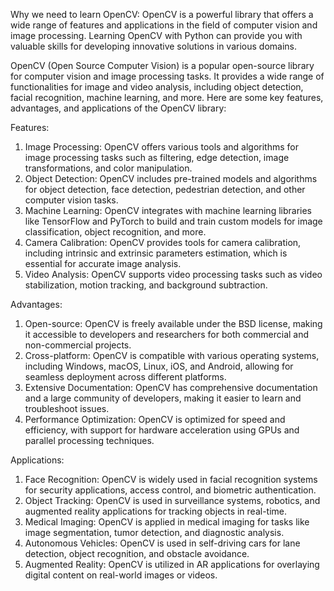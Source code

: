 Why we need to learn OpenCV: OpenCV is a powerful library that offers a wide range of features and applications in the field of computer vision and image processing. Learning OpenCV with Python can provide you with valuable skills for developing innovative solutions in various domains.

OpenCV (Open Source Computer Vision) is a popular open-source library for computer vision and image processing tasks. It provides a wide range of functionalities for image and video analysis, including object detection, facial recognition, machine learning, and more. Here are some key features, advantages, and applications of the OpenCV library:

Features:
1. Image Processing: OpenCV offers various tools and algorithms for image processing tasks such as filtering, edge detection, image transformations, and color manipulation.
2. Object Detection: OpenCV includes pre-trained models and algorithms for object detection, face detection, pedestrian detection, and other computer vision tasks.
3. Machine Learning: OpenCV integrates with machine learning libraries like TensorFlow and PyTorch to build and train custom models for image classification, object recognition, and more.
4. Camera Calibration: OpenCV provides tools for camera calibration, including intrinsic and extrinsic parameters estimation, which is essential for accurate image analysis.
5. Video Analysis: OpenCV supports video processing tasks such as video stabilization, motion tracking, and background subtraction.

Advantages:
1. Open-source: OpenCV is freely available under the BSD license, making it accessible to developers and researchers for both commercial and non-commercial projects.
2. Cross-platform: OpenCV is compatible with various operating systems, including Windows, macOS, Linux, iOS, and Android, allowing for seamless deployment across different platforms.
3. Extensive Documentation: OpenCV has comprehensive documentation and a large community of developers, making it easier to learn and troubleshoot issues.
4. Performance Optimization: OpenCV is optimized for speed and efficiency, with support for hardware acceleration using GPUs and parallel processing techniques.

Applications:
1. Face Recognition: OpenCV is widely used in facial recognition systems for security applications, access control, and biometric authentication.
2. Object Tracking: OpenCV is used in surveillance systems, robotics, and augmented reality applications for tracking objects in real-time.
3. Medical Imaging: OpenCV is applied in medical imaging for tasks like image segmentation, tumor detection, and diagnostic analysis.
4. Autonomous Vehicles: OpenCV is used in self-driving cars for lane detection, object recognition, and obstacle avoidance.
5. Augmented Reality: OpenCV is utilized in AR applications for overlaying digital content on real-world images or videos.

